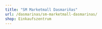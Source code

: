 ```yaml
---
title: "SM Marketmall Dasmariñas"
url: /dasmarinas/sm-marketmall-dasmarinas/
shop: Einkaufszentrum
---
```

